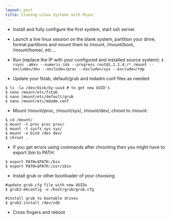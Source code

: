 ```yaml
---
layout: post
title: Cloning Linux Systems with Rsync
---
```





- Install and fully configure the first system, start ssh server.

- Launch a live linux session on the blank system, partition your drive, format partitions and mount them to /mount, /mount/boot, /mount/home/, etc...

- Run (replace the IP with your configured and installed source system):
`$ rsync -aHxv --numeric-ids --progress root@1.2.3.4:/* /mount --exclude=/dev --exclude=/proc --exclude=/sys --exclude=/tmp`


- Update your fstab, default/grub and mdadm.conf files as needed:
```
$ ls -la /dev/disk/by-uuid # to get new UUID's 
$ nano /mount/etc/fstab
$ nano /mount/etc/default/grub
$ nano /mount/etc/mdadm.conf
```

- Mount /mount/proc, /mount/sys/, /mount/dev/, chroot to /mount:
```
$ cd /mount/ 
$ mount -t proc proc proc/ 
$ mount -t sysfs sys sys/ 
$ mount -o bind /dev dev/ 
$ chroot .
```

- If you get errors using commands after chrooting then you might have to export /bin to PATH:
```
$ export PATH=$PATH:/bin
$ export PATH=$PATH:/usr/sbin
```

- Install grub or other bootloader of your choosing
```
#update grub.cfg file with new UUIDs
$ grub2-mkconfig -o /boot/grub/grub.cfg

#install grub to bootable drives
$ grub2-install /dev/sdb
```

- Cross fingers and reboot

